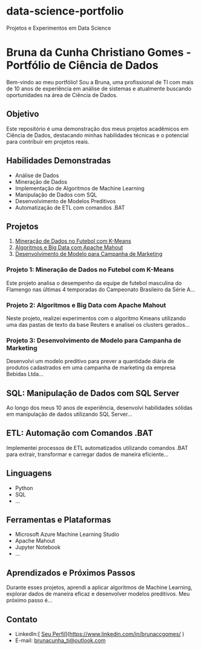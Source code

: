 # data-science-portfolio
Projetos e Experimentos em Data Science

# Bruna da Cunha Christiano Gomes - Portfólio de Ciência de Dados

Bem-vindo ao meu portfólio! Sou a Bruna, uma profissional de TI com mais de 10 anos de experiência em análise de sistemas e atualmente buscando oportunidades na área de Ciência de Dados.

## Objetivo

Este repositório é uma demonstração dos meus projetos acadêmicos em Ciência de Dados, destacando minhas habilidades técnicas e o potencial para contribuir em projetos reais.

## Habilidades Demonstradas

- Análise de Dados
- Mineração de Dados
- Implementação de Algoritmos de Machine Learning
- Manipulação de Dados com SQL
- Desenvolvimento de Modelos Preditivos
- Automatização de ETL com comandos .BAT

## Projetos

1. [Mineração de Dados no Futebol com K-Means](./projeto1_mineracao_dados_futebol)
2. [Algoritmos e Big Data com Apache Mahout](./projeto2_algoritmos_bigdata_mahout)
3. [Desenvolvimento de Modelo para Campanha de Marketing](./projeto3_modelo_campanha_marketing)

### Projeto 1: Mineração de Dados no Futebol com K-Means

Este projeto analisa o desempenho da equipe de futebol masculina do Flamengo nas últimas 4 temporadas do Campeonato Brasileiro da Série A...

### Projeto 2: Algoritmos e Big Data com Apache Mahout

Neste projeto, realizei experimentos com o algoritmo Kmeans utilizando uma das pastas de texto da base Reuters e analisei os clusters gerados...

### Projeto 3: Desenvolvimento de Modelo para Campanha de Marketing

Desenvolvi um modelo preditivo para prever a quantidade diária de produtos cadastrados em uma campanha de marketing da empresa Bebidas Ltda...

## SQL: Manipulação de Dados com SQL Server

Ao longo dos meus 10 anos de experiência, desenvolvi habilidades sólidas em manipulação de dados utilizando SQL Server...

## ETL: Automação com Comandos .BAT

Implementei processos de ETL automatizados utilizando comandos .BAT para extrair, transformar e carregar dados de maneira eficiente...

## Linguagens

- Python
- SQL
- ...

## Ferramentas e Plataformas

- Microsoft Azure Machine Learning Studio
- Apache Mahout
- Jupyter Notebook
- ...

## Aprendizados e Próximos Passos

Durante esses projetos, aprendi a aplicar algoritmos de Machine Learning, explorar dados de maneira eficaz e desenvolver modelos preditivos. Meu próximo passo é...

## Contato

- LinkedIn:[ [Seu Perfil](https://www.linkedin.com/in/seuperfil/)](https://www.linkedin.com/in/brunaccgomes/ )
- E-mail:  brunacunha_ti@outlook.com 

